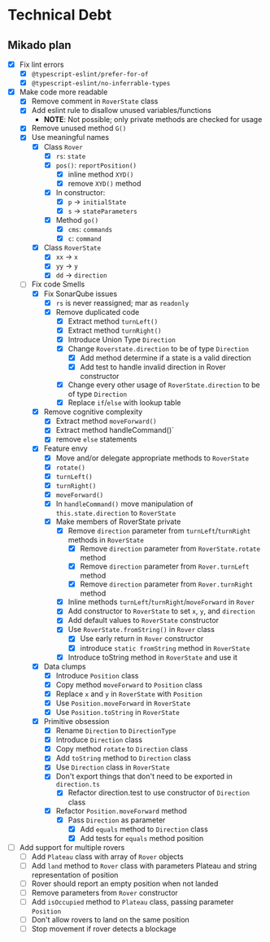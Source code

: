 # Technical Debt

## Mikado plan

- [x] Fix lint errors
  - [x] `@typescript-eslint/prefer-for-of`
  - [x] `@typescript-eslint/no-inferrable-types`
- [x] Make code more readable
  - [x] Remove comment in `RoverState` class
  - [x] Add eslint rule to disallow unused variables/functions
    - **NOTE**: Not possible; only private methods are checked for usage
  - [x] Remove unused method `G()`
  - [x] Use meaningful names
    - [x] Class `Rover`
      - [x] `rs`: `state`
      - [x] `pos()`: `reportPosition()`
        - [x] inline method `XYD()`
        - [x] remove `XYD()` method
      - [x] In constructor:
        - [x] `p` -> `initialState`
        - [x] `s` -> `stateParameters`
      - [x] Method `go()`
        - [x] `cms`: `commands`
        - [x] `c`: `command`
    - [x] Class `RoverState`
      - [x] `xx` -> `x`
      - [x] `yy` -> `y`
      - [x] `dd` -> `direction`
  - [ ] Fix code Smells
    - [x] Fix SonarQube issues
      - [x] `rs` is never reassigned; mar as `readonly`
      - [x] Remove duplicated code
        - [x] Extract method `turnLeft()`
        - [x] Extract method `turnRight()`
        - [x] Introduce Union Type `Direction`
        - [x] Change `Roverstate.direction` to be of type `Direction`
          - [x] Add method determine if a state is a valid direction
          - [x] Add test to handle invalid direction in Rover constructor
        - [x] Change every other usage of `RoverState.direction` to be of type
              `Direction`
        - [x] Replace `if`/`else` with lookup table
    - [x] Remove cognitive complexity
      - [x] Extract method `moveForward()`
      - [x] Extract method handleCommand()`
      - [x] remove `else` statements
    - [x] Feature envy
      - [x] Move and/or delegate appropriate methods to `RoverState`
      - [x] `rotate()`
      - [x] `turnLeft()`
      - [x] `turnRight()`
      - [x] `moveForward()`
      - [x] In `handleCommand()` move manipulation of `this.state.direction` to
            `RoverState`
      - [x] Make members of RoverState private
        - [x] Remove `direction` parameter from `turnLeft`/`turnRight` methods
              in `RoverState`
          - [x] Remove `direction` parameter from `RoverState.rotate` method
          - [x] Remove `direction` parameter from `Rover.turnLeft` method
          - [x] Remove `direction` parameter from `Rover.turnRight` method
        - [x] Inline methods `turnLeft`/`turnRight`/`moveForward` in `Rover`
        - [x] Add constructor to `RoverState` to set `x`, `y`, and `direction`
        - [x] Add default values to `RoverState` constructor
        - [x] Use `RoverState.fromString()` in `Rover` class
          - [x] Use early return in `Rover` constructor
          - [x] introduce `static fromString` method in `RoverState`
        - [x] Introduce toString method in `RoverState` and use it
    - [x] Data clumps
      - [x] Introduce `Position` class
      - [x] Copy method `moveForward` to `Position` class
      - [x] Replace `x` and `y` in `RoverState` with `Position`
      - [x] Use `Position.moveForward` in `RoverState`
      - [x] Use `Position.toString` in `RoverState`
    - [x] Primitive obsession
      - [x] Rename `Direction` to `DirectionType`
      - [x] Introduce `Direction` class
      - [x] Copy method `rotate` to `Direction` class
      - [x] Add `toString` method to `Direction` class
      - [x] Use `Direction` class in `RoverState`
      - [x] Don't export things that don't need to be exported in `direction.ts`
        - [x] Refactor direction.test to use constructor of `Direction` class
      - [x] Refactor `Position.moveForward` method
        - [x] Pass `Direction` as parameter
          - [x] Add `equals` method to `Direction` class
          - [x] Add tests for `equals` method position
- [ ] Add support for multiple rovers
  - [ ] Add `Plateau` class with array of `Rover` objects
  - [ ] Add `land` method to `Rover` class with parameters Plateau and string
        representation of position
  - [ ] Rover should report an empty position when not landed
  - [ ] Remove parameters from `Rover` constructor
  - [ ] Add `isOccupied` method to `Plateau` class, passing parameter `Position`
  - [ ] Don't allow rovers to land on the same position
  - [ ] Stop movement if rover detects a blockage
